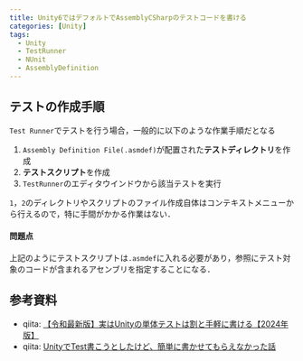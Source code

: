 ```yaml
---
title: Unity6ではデフォルトでAssemblyCSharpのテストコードを書ける
categories: [Unity]
tags:
  - Unity
  - TestRunner
  - NUnit
  - AssemblyDefinition
---
```



## テストの作成手順

`Test Runner`でテストを行う場合，一般的に以下のような作業手順だとなる

1. `Assembly Definition File(.asmdef)`が配置された**テストディレクトリ**を作成
2. **テストスクリプト**を作成
3. `TestRunner`のエディタウインドウから該当テストを実行 

`1`，`2`のディレクトリやスクリプトのファイル作成自体はコンテキストメニューから行えるので，特に手間がかかる作業はない．

#### 問題点
上記のようにテストスクリプトは`.asmdef`に入れる必要があり，参照にテスト対象のコードが含まれるアセンブリを指定することになる．


## 


## 

## 参考資料
- qiita: [【令和最新版】実はUnityの単体テストは割と手軽に書ける【2024年版】](https://qiita.com/SAM_tak/items/9ae59824f02383958216)
- qiita: [UnityでTest書こうとしたけど、簡単に書かせてもらえなかった話](https://qiita.com/nir_takemi/items/bca2094431afe882394f)